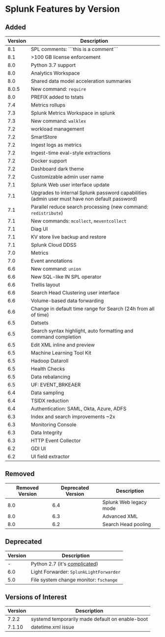 # Splunk Features by Version

## Added

| Version | Description |
| --- | --- |
| 8.1 | SPL comments: \`\`\`this is a comment\`\`\` |
| 8.1 | &gt;100 GB license enforcement |
| 8.0 | Python 3.7 support |
| 8.0 | Analytics Workspace |
| 8.0 | Shared data model acceleration summaries |
| 8.0.5 | New command: `require` |
| 8.0 | PREFIX added to tstats |
| 7.4 | Metrics rollups |
| 7.3 | Splunk Metrics Workspace in splunk |
| 7.3 | New command: `walklex` |
| 7.2 | workload management |
| 7.2 | SmartStore |
| 7.2 | Ingest logs as metrics |
| 7.2 | Ingest-time eval-style extractions |
| 7.2 | Docker support |
| 7.2 | Dashboard dark theme |
| 7.2 | Customizable admin user name |
| 7.1 | Splunk Web user interface update |
| 7.1 | Upgrades to internal Splunk password capabilities (admin user must have non default password) |
| 7.1 | Parallel reduce search processing (new command: `redistribute`) |
| 7.1 | New commands: `mcollect`, `meventcollect` |
| 7.1 | Diag UI |
| 7.1 | KV store live backup and restore |
| 7.1 | Splunk Cloud DDSS |
| 7.0 | Metrics |
| 7.0 | Event annotations |
| 6.6 | New command: `union` |
| 6.6 | New SQL-like IN SPL operator |
| 6.6 | Trellis layout |
| 6.6 | Search Head Clustering user interface |
| 6.6 | Volume-based data forwarding |
| 6.6 | Change in default time range for Search (24h from all of time) |
| 6.5 | Datsets |
| 6.5 | Search syntax highlight, auto formatting and command completion |
| 6.5 | Edit XML inline and preview |
| 6.5 | Machine Learning Tool Kit |
| 6.5 | Hadoop Dataroll |
| 6.5 | Health Checks |
| 6.5 | Data rebalancing |
| 6.5 | UF: EVENT_BRKEAER |
| 6.4 | Data sampling |
| 6.4 | TSIDX reduction |
| 6.4 | Authentication: SAML, Okta, Azure, ADFS |
| 6.3 | Index and search improvements ~2x |
| 6.3 | Monitoring Console |
| 6.3 | Data Integrity |
| 6.3 | HTTP Event Collector |
| 6.2 | GDI UI |
| 6.2 | UI field extractor |

## Removed

| Removed Version | Deprecated Version | Description |
| --- | --- | --- |
| 8.0 | 6.4 | Splunk Web legacy mode |
| 8.0 | 6.3 | Advanced XML |
| 8.0 | 6.2 | Search Head pooling |

## Deprecated

| Version | Description |
| --- | --- |
| -   | Python 2.7 (it's [complicated](https://docs.splunk.com/Documentation/Splunk/latest/Python3Migration)) |
| 6.0 | Light Forwarder: `SplunkLightForwarder` |
| 5.0 | File system change monitor: `fschange` |

## Versions of Interest

| Version | Description |
| --- | --- |
| 7.2.2  | systemd temporarily made default on enable-boot |
| 7.1.10 | datetime.xml issue |
